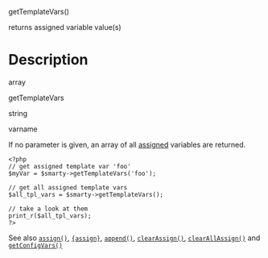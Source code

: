 getTemplateVars()

returns assigned variable value(s)

Description
===========

array

getTemplateVars

string

varname

If no parameter is given, an array of all [assigned](#api.assign)
variables are returned.


    <?php
    // get assigned template var 'foo'
    $myVar = $smarty->getTemplateVars('foo');

    // get all assigned template vars
    $all_tpl_vars = $smarty->getTemplateVars();

    // take a look at them
    print_r($all_tpl_vars);
    ?>

       

See also [`assign()`](#api.assign),
[`{assign}`](#language.function.assign), [`append()`](#api.append),
[`clearAssign()`](#api.clear.assign),
[`clearAllAssign()`](#api.clear.all.assign) and
[`getConfigVars()`](#api.get.config.vars)
